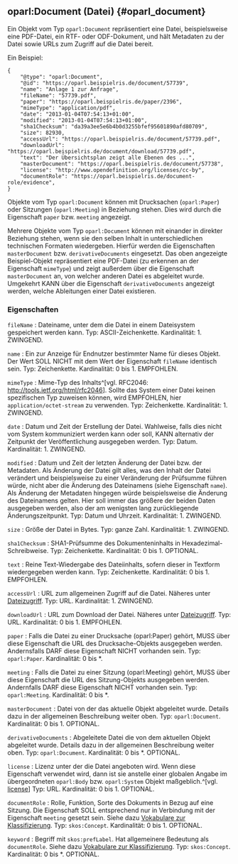 oparl:Document (Datei)  {#oparl_document}
----------------------

Ein Objekt vom Typ `oparl:Document` repräsentiert eine Datei,
beispielsweise eine PDF-Datei, ein RTF- oder ODF-Dokument,
und hält Metadaten zu der Datei sowie URLs zum Zugriff auf 
die Datei bereit.

Ein Beispiel:

~~~~~  {#document_ex1 .json}
{
    "@type": "oparl:Document",
    "@id": "https://oparl.beispielris.de/document/57739",
    "name": "Anlage 1 zur Anfrage",
    "fileName": "57739.pdf",
    "paper": "https://oparl.beispielris.de/paper/2396",
    "mimeType": "application/pdf",
    "date": "2013-01-04T07:54:13+01:00",
    "modified": "2013-01-04T07:54:13+01:00",
    "sha1Checksum": "da39a3ee5e6b4b0d3255bfef95601890afd80709",
    "size": 82930,
    "accessUrl": "https://oparl.beispielris.de/document/57739.pdf",
    "downloadUrl": "https://oparl.beispielris.de/document/download/57739.pdf",
    "text": "Der Übersichtsplan zeigt alle Ebenen des ...",
    "masterDocument": "https://oparl.beispielris.de/document/57738",
    "license": "http://www.opendefinition.org/licenses/cc-by",
    "documentRole": "https://oparl.beispielris.de/document-role/evidence",
}
~~~~~

Objekte vom Typ `oparl:Document` können mit Drucksachen (`oparl:Paper`)
oder Sitzungen (`oparl:Meeting`) in Beziehung stehen. Dies wird durch 
die Eigenschaft `paper` bzw. `meeting` angezeigt.

Mehrere Objekte vom Typ `oparl:Document` können mit einander in direkter
Beziehung stehen, wenn sie den selben Inhalt in unterschiedlichen
technischen Formaten wiedergeben. Hierfür werden die Eigenschaften
`masterDocument` bzw. `derivativeDocuments` eingesetzt. Das oben angezeigte
Beispiel-Objekt repräsentiert eine PDF-Datei (zu erkennen an der
Eigenschaft `mimeType`) und zeigt außerdem über die Eigenschaft 
`masterDocument` an, von welcher anderen Datei es abgeleitet wurde.
Umgekehrt KANN über die Eigenschaft `derivativeDocuments` angezeigt
werden, welche Ableitungen einer Datei existieren.

### Eigenschaften ###

`fileName`
:   Dateiname, unter dem die Datei in einem Dateisystem gespeichert werden
    kann.
    Typ: ASCII-Zeichenkette.
    Kardinalität: 1.
    ZWINGEND.

`name`
:   Ein zur Anzeige für Endnutzer bestimmter Name für dieses Objekt.
    Der Wert SOLL NICHT mit dem Wert der Eigenschaft `fileName` identisch
    sein.
    Typ: Zeichenkette.
    Kardinalität: 0 bis 1.
    EMPFOHLEN.

`mimeType`
:   Mime-Typ des Inhalts^[vgl. RFC2046: <http://tools.ietf.org/html/rfc2046>].
    Sollte das System einer Datei keinen
    spezifischen Typ zuweisen können, wird EMPFOHLEN, hier 
    `application/octet-stream` zu verwenden.
    Typ: Zeichenkette.
    Kardinalität: 1.
    ZWINGEND.
    
`date`
:   Datum und Zeit der Erstellung der Datei. Wahlweise, falls dies nicht
    vom System kommuniziert werden kann oder soll, KANN alternativ
    der Zeitpunkt der Veröffentlichung ausgegeben werden.
    Typ: Datum.
    Kardinalität: 1.
    ZWINGEND.

`modified`
:   Datum und Zeit der letzten Änderung der Datei bzw. der Metadaten. Als
    Änderung der Datei gilt alles, was den Inhalt der Datei verändert und
    beispielsweise zu einer Veränderung der Prüfsumme führen würde, nicht
    aber die Änderung des Dateinamens (siehe Eigenschaft `name`). Als 
    Änderung der Metadaten hingegen würde beispielsweise die Änderung des 
    Dateinamens gelten. Hier soll immer das größere der beiden Daten
    ausgegeben werden, also der am wenigsten lang zurückliegende
    Änderungszeitpunkt.
    Typ: Datum und Uhrzeit.
    Kardinalität: 1.
    ZWINGEND.

`size`
:   Größe der Datei in Bytes.
    Typ: ganze Zahl.
    Kardinalität: 1.
    ZWINGEND.

`sha1Checksum`
:   SHA1-Prüfsumme des Dokumenteninhalts in Hexadezimal-Schreibweise.
    Typ: Zeichenkette.
    Kardinalität: 0 bis 1.
    OPTIONAL.
    
`text`
:   Reine Text-Wiedergabe des Dateiinhalts, sofern dieser in Textform
    wiedergegeben werden kann.
    Typ: Zeichenkette.
    Kardinalität: 0 bis 1.
    EMPFOHLEN.

`accessUrl`
:   URL zum allgemeinen Zugriff auf die Datei. Näheres unter [Dateizugriff](#dateizugriff).
    Typ: URL.
    Kardinalität: 1.
    ZWINGEND.

`downloadUrl`
:   URL zum Download der Datei. Näheres unter [Dateizugriff](#dateizugriff).
    Typ: URL.
    Kardinalität: 0 bis 1.
    EMPFOHLEN.

`paper`
:   Falls die Datei zu einer Drucksache (oparl:Paper) gehört, MUSS über diese Eigenschaft die
    URL des Drucksache-Objekts ausgegeben werden. Andernsfalls DARF diese Eigenschaft NICHT
    vorhanden sein.
    Typ: `oparl:Paper`.
    Kardinalität: 0 bis *.

`meeting`
:   Falls die Datei zu einer Sitzung (oparl:Meeting) gehört, MUSS über diese Eigenschaft
    die URL des Sitzung-Objekts ausgegeben werden. Andernfalls DARF diese Eigenschaft NICHT
    vorhanden sein.
    Typ: `oparl:Meeting`.
    Kardinalität: 0 bis *.

`masterDocument`
:   Datei von der das aktuelle Objekt abgeleitet wurde. Details dazu in der
    allgemeinen Beschreibung weiter oben.
    Typ: `oparl:Document`.
    Kardinalität: 0 bis 1.
    OPTIONAL.

`derivativeDocuments`
:   Abgeleitete Datei die von dem aktuellen Objekt abgeleitet wurde. Details dazu in der
    allgemeinen Beschreibung weiter oben.
    Typ: `oparl:Document`.
    Kardinalität: 0 bis *.
    OPTIONAL.

`license`
:   Lizenz unter der die Datei angeboten wird. Wenn diese Eigenschaft verwendet
    wird, dann ist sie anstelle einer globalen Angabe im übergeordneten
    `oparl:Body` bzw. `oparl:System` Objekt maßgeblich.^[vgl. [license](#eigenschaft_license)]
    Typ: URL.
    Kardinalität: 0 bis 1.
    OPTIONAL.

`documentRole`
:   Rolle, Funktion, Sorte des Dokuments in Bezug auf eine Sitzung. Die Eigenschaft
    SOLL entsprechend nur in Verbindung mit der Eigenschaft `meeting` gesetzt sein.
    Siehe dazu [Vokabulare zur Klassifizierung](#vokabulare_klassifizierung).
    Typ: `skos:Concept`.
    Kardinalität: 0 bis 1.
    OPTIONAL.

`keyword`
:   Begriff mit `skos:prefLabel`. Hat allgemeinere Bedeutung als `documentRole`.
    Siehe dazu [Vokabulare zur Klassifizierung](#vokabulare_klassifizierung).
    Typ: `skos:Concept`.
    Kardinalität: 0 bis *.
    OPTIONAL.
